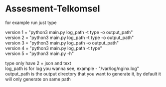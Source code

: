 # Assesment-Telkomsel
for example run just type

version 1 =  "python3 main.py log_path -t type -o output_path"\
version 2 =  "python3 main.py log_path -t type  -o output_path"\
version 3 =  "python3 main.py log_path -o output_path"\
version 4 =  "python3 main.py log_path -t type"\
version 5 =  "python3 main.py -h"

type only have 2 = json and text\
log_path is for log you wanna see, example - "/var/log/nginx.log"\
output_path is the output directory that you want to generate it, by default it will only generate on same path
